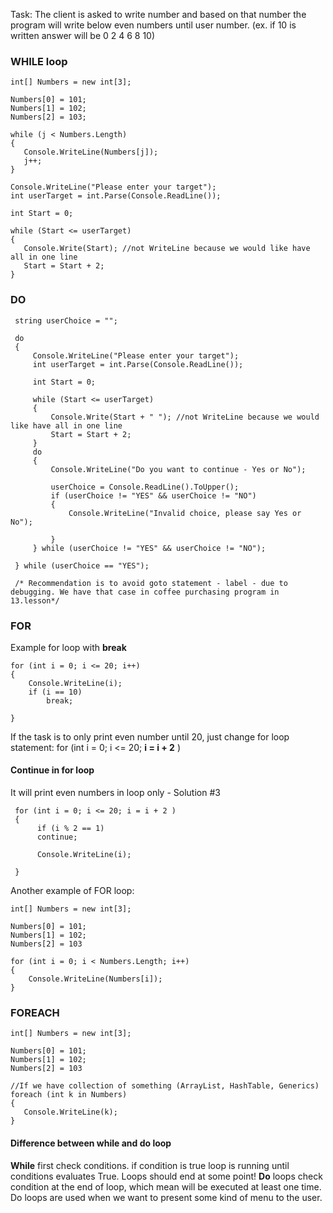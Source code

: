 Task: The client is asked to write number and based on that number the program will write below even numbers until user number. 
(ex. if 10 is written answer will be 0 2 4 6 8 10)

### WHILE loop

```
int[] Numbers = new int[3];

Numbers[0] = 101;
Numbers[1] = 102;
Numbers[2] = 103;

while (j < Numbers.Length)
{
   Console.WriteLine(Numbers[j]);
   j++;
}
```



```
Console.WriteLine("Please enter your target");
int userTarget = int.Parse(Console.ReadLine());

int Start = 0;

while (Start <= userTarget)
{
   Console.Write(Start); //not WriteLine because we would like have all in one line
   Start = Start + 2;
} 
```

### DO

```
 string userChoice = "";

 do
 {
     Console.WriteLine("Please enter your target");
     int userTarget = int.Parse(Console.ReadLine());

     int Start = 0;

     while (Start <= userTarget)
     {
         Console.Write(Start + " "); //not WriteLine because we would like have all in one line
         Start = Start + 2;
     }
     do
     {
         Console.WriteLine("Do you want to continue - Yes or No");

         userChoice = Console.ReadLine().ToUpper();
         if (userChoice != "YES" && userChoice != "NO")
         {
             Console.WriteLine("Invalid choice, please say Yes or No");

         }
     } while (userChoice != "YES" && userChoice != "NO");

 } while (userChoice == "YES");

 /* Recommendation is to avoid goto statement - label - due to debugging. We have that case in coffee purchasing program in 13.lesson*/
```

### FOR

Example for loop with **break**

```
for (int i = 0; i <= 20; i++)
{
    Console.WriteLine(i);
    if (i == 10)
        break;

}
```
If the task is to only print even number until 20, just change for loop statement:
for (int i = 0; i <= 20; **i = i + 2** )

#### Continue in for loop
It will print even numbers in loop only - Solution #3

```
 for (int i = 0; i <= 20; i = i + 2 )
 {
      if (i % 2 == 1)
      continue;

      Console.WriteLine(i);

 }
```


Another example of FOR loop:
```
int[] Numbers = new int[3];

Numbers[0] = 101;
Numbers[1] = 102;
Numbers[2] = 103

for (int i = 0; i < Numbers.Length; i++)
{
    Console.WriteLine(Numbers[i]); 
}
```

### FOREACH

```
int[] Numbers = new int[3];

Numbers[0] = 101;
Numbers[1] = 102;
Numbers[2] = 103

//If we have collection of something (ArrayList, HashTable, Generics)
foreach (int k in Numbers)
{
   Console.WriteLine(k);
}
```

#### Difference between while and do loop

**While** first check conditions. if condition is true loop is running until conditions evaluates True. Loops should end at some point!
**Do** loops check condition at the end of loop, which mean will be executed at least one time.
Do loops are used when we want to present some kind of menu to the user.

